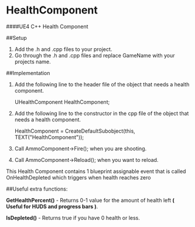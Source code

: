 # HealthComponent
####UE4 C++ Health Component 

##Setup

1. Add the .h and .cpp files to your project.
2. Go through the .h and .cpp files and replace GameName with your projects name.

##Implementation

1. Add the following line to the header file of the object that needs a health component.

	UHealthComponent HealthComponent;
	
2. Add the following line to the constructor in the cpp file of the object that needs a health component.

	HealthComponent = CreateDefaultSubobject<UHealthComponent>(this, TEXT("HealthComponent"));
	
3. Call AmmoComponent->Fire(); when you are shooting.
4. Call AmmoComponent->Reload(); when you want to reload.

This Health Component contains 1 blueprint assignable event that is called OnHealthDepleted which triggers when health reaches zero

##Useful extra functions:

__GetHealthPercent()__ - Returns 0-1 value for the amount of health left __( Useful for HUDS and progress bars )__.

__IsDepleted()__ - Returns true if you have 0 health or less.
